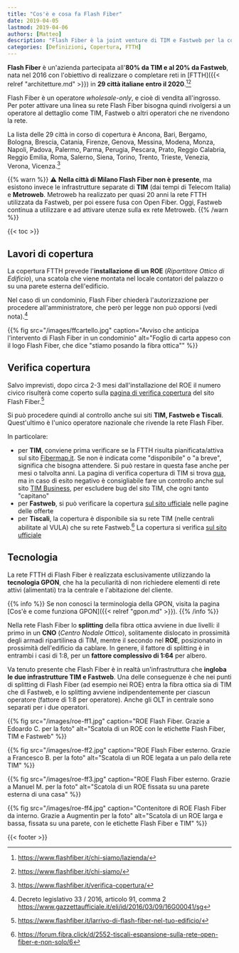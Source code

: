 ```yaml
---
title: "Cos'è e cosa fa Flash Fiber"
date: 2019-04-05
lastmod: 2019-04-06
authors: [Matteo]
description: "Flash Fiber è la joint venture di TIM e Fastweb per la copertura in FTTH delle principali città italiane. Tutte le informazioni sulla copertura e le caratteristiche tecniche della rete."
categories: [Definizioni, Copertura, FTTH]
---
```


**Flash Fiber** è un'azienda partecipata all'**80% da TIM e al 20% da Fastweb**, nata nel 2016 con l'obiettivo di realizzare o completare reti in [FTTH]({{< relref "architetture.md" >}}) in **29 città italiane entro il 2020**.[^ff1][^ff2]

Flash Fiber è un operatore *wholesale-only*, e cioè di vendita all'ingrosso. Per poter attivare una linea su rete Flash Fiber bisogna quindi rivolgersi a un operatore al dettaglio come TIM, Fastweb o altri operatori che ne rivendono la rete.

La lista delle 29 città in corso di copertura è Ancona, Bari, Bergamo, Bologna, Brescia, Catania, Firenze, Genova, Messina, Modena, Monza, Napoli, Padova, Palermo, Parma, Perugia, Pescara, Prato, Reggio Calabria, Reggio Emilia, Roma, Salerno, Siena, Torino, Trento, Trieste, Venezia, Verona, Vicenza.[^ff3]

{{% warn %}}
⚠ **Nella città di Milano Flash Fiber non è presente**, ma esistono invece le infrastrutture separate di **TIM** (dai tempi di Telecom Italia) e **Metroweb**. Metroweb ha realizzato per quasi 20 anni la rete FTTH utilizzata da Fastweb, per poi essere fusa con Open Fiber. Oggi, Fastweb continua a utilizzare e ad attivare utenze sulla ex rete Metroweb.
{{% /warn %}}

{{< toc >}}

## Lavori di copertura

La copertura FTTH prevede l'**installazione di un ROE** (_Ripartitore Ottico di Edificio_), una scatola che viene montata nel locale contatori del palazzo o su una parete esterna dell'edificio.

Nel caso di un condominio, Flash Fiber chiederà l'autorizzazione per procedere all'amministratore, che però per legge non può opporsi (vedi nota).[^legge]

{{% fig src="/images/ffcartello.jpg" caption="Avviso che anticipa l'intervento di Flash Fiber in un condominio" alt="Foglio di carta appeso con il logo Flash Fiber, che dice \"stiamo posando la fibra ottica\"" %}}

## Verifica copertura

Salvo imprevisti, dopo circa 2-3 mesi dall'installazione del ROE il numero civico risulterà come coperto sulla [pagina di verifica copertura](https://www.flashfiber.it/copertura/) del sito Flash Fiber.[^ff4]

Si può procedere quindi al controllo anche sui siti **TIM, Fastweb e Tiscali**. Quest'ultimo è l'unico operatore nazionale che rivende la rete Flash Fiber.

In particolare:

- per **TIM**, conviene prima verificare se la FTTH risulta pianificata/attiva sul sito [Fibermap.it](https://fibermap.it). Se non è indicata come "disponibile" o "a breve", significa che bisogna attendere. Si può restare in questa fase anche per mesi o talvolta anni. La pagina di verifica copertura di TIM si trova [qua](https://www.tim.it/verifica-copertura), ma in caso di esito negativo è consigliabile fare un controllo anche sul sito [TIM Business](https://timbusiness.it/), per escludere bug del sito TIM, che ogni tanto "capitano"
- per **Fastweb**, si può verificare la copertura [sul sito ufficiale](https://www.fastweb.it/) nelle pagine delle offerte
- per **Tiscali**, la copertura è disponibile sia su rete TIM (nelle centrali abilitate al VULA) che su rete Fastweb.[^forum] La copertura si verifica [sul sito ufficiale](https://casa.tiscali.it/)

## Tecnologia

La rete FTTH di Flash Fiber è realizzata esclusivamente utilizzando la **tecnologia GPON**, che ha la peculiarità di non richiedere elementi di rete attivi (alimentati) tra la centrale e l'abitazione del cliente.

{{% info %}}
Se non conosci la terminologia della GPON, visita la pagina [Cos'è e come funziona GPON]({{< relref "gpon.md" >}}).
{{% /info %}}

Nella rete Flash Fiber lo **splitting** della fibra ottica avviene in due livelli: il primo in un **CNO** (_Centro Nodale Ottico_), solitamente dislocato in prossimità degli armadi ripartilinea di TIM, mentre il secondo nel **ROE**, posizionato in prossimità dell'edificio da cablare. In genere, il fattore di splitting è in entrambi i casi di 1:8, per un **fattore complessivo di 1:64** per albero.

Va tenuto presente che Flash Fiber è in realtà un'infrastruttura che **ingloba le due infrastrutture TIM e Fastweb**. Una delle conseguenze è che nei punti di splitting di Flash Fiber (ad esempio nei ROE) entra la fibra ottica sia di TIM che di Fastweb, e lo splitting avviene indipendentemente per ciascun operatore (fattore di 1:8 per operatore). Anche gli OLT in centrale sono separati per i due operatori.

{{% fig src="/images/roe-ff1.jpg" caption="ROE Flash Fiber. Grazie a Edoardo C. per la foto" alt="Scatola di un ROE con le etichette Flash Fiber, TIM e Fastweb" %}}

{{% fig src="/images/roe-ff2.jpg" caption="ROE Flash Fiber esterno. Grazie a Francesco B. per la foto" alt="Scatola di un ROE legata a un palo della rete TIM" %}}

{{% fig src="/images/roe-ff3.jpg" caption="ROE Flash Fiber esterno. Grazie a Manuel M. per la foto" alt="Scatola di un ROE fissata su una parete esterna di una casa" %}}

{{% fig src="/images/roe-ff4.jpg" caption="Contenitore di ROE Flash Fiber da interno. Grazie a Augmentin per la foto" alt="Scatola di un ROE larga e bassa, fissata su una parete, con le etichette Flash Fiber e TIM" %}}

[^ff1]: https://www.flashfiber.it/chi-siamo/lazienda/
[^ff2]: https://www.flashfiber.it/chi-siamo/
[^ff3]: https://www.flashfiber.it/verifica-copertura/
[^ff4]: https://www.flashfiber.it/larrivo-di-flash-fiber-nel-tuo-edificio/
[^legge]: Decreto legislativo 33 / 2016, articolo 91, comma 2 https://www.gazzettaufficiale.it/eli/id/2016/03/09/16G00041/sg
[^forum]: https://forum.fibra.click/d/2552-tiscali-espansione-sulla-rete-open-fiber-e-non-solo/6

{{< footer >}}
